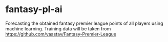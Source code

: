 # fantasy-pl-ai
Forecasting the obtained fantasy premier league points of all players using machine learning. Training data will be taken from https://github.com/vaastav/Fantasy-Premier-League

